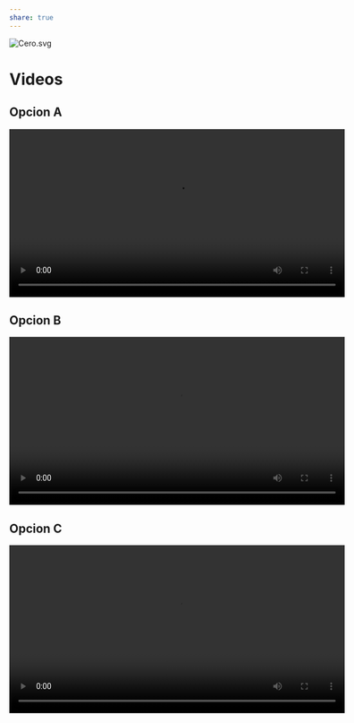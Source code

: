 ```yaml
---
share: true
---
```


![Cero.svg](./img/Cero.svg)

# Videos
## Opcion A
<video width="600" controls>
  <source src="/cbsitges/docs/img/Cero-A.mp4" type="video/mp4">
</video>

## Opcion B
<video width="600" controls>
  <source src="/cbsitges/docs/img/Cero-B.mp4" type="video/mp4">
</video>

## Opcion C
<video width="600" controls>
  <source src="/cbsitges/docs/img/Cero-C.mp4" type="video/mp4">
</video>
